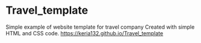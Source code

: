 # Travel_template
Simple example of website template for travel company
Created with simple HTML and CSS code.
https://keria132.github.io/Travel_template
